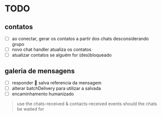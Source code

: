 # TODO


## contatos
- [ ] ao conectar, gerar os contatos a partir dos chats desconsiderando grupo
- [ ] novo chat handler atualiza os contatos
- [ ] atualizar contatos se alguém for (des)bloqueado

## galeria de mensagens
- [ ] responder 📸 salva referencia da mensagem
- [ ] alterar batchDelivery para utilizar a salvada
- [ ] encaminhamento humanizado

> use the chats-received & contacts-received events should the chats be waited for